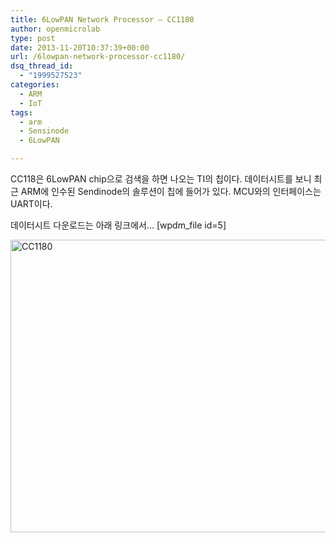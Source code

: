 ```yaml
---
title: 6LowPAN Network Processor – CC1180
author: openmicrolab
type: post
date: 2013-11-20T10:37:39+00:00
url: /6lowpan-network-processor-cc1180/
dsq_thread_id:
  - "1999527523"
categories:
  - ARM
  - IoT
tags:
  - arm
  - Sensinode
  - 6LowPAN

---
```

CC118은 6LowPAN chip으로 검색을 하면 나오는 TI의 칩이다. 데이터시트를 보니 최근 ARM에 인수된 Sendinode의 솔루션이 칩에 들어가 있다. MCU와의 인터페이스는 UART이다.

데이터시트 다운로드는 아래 링크에서&#8230; [wpdm_file id=5]

[<img loading="lazy" class="alignnone size-full wp-image-2696" alt="CC1180" src="/images/2013/11/CC1180.png" width="650" height="468" srcset="/images/2013/11/CC1180.png 650w, /images/2013/11/CC1180-300x216.png 300w" sizes="(max-width: 650px) 100vw, 650px" />][1]

&nbsp;

 [1]: /images/2013/11/CC1180.png
